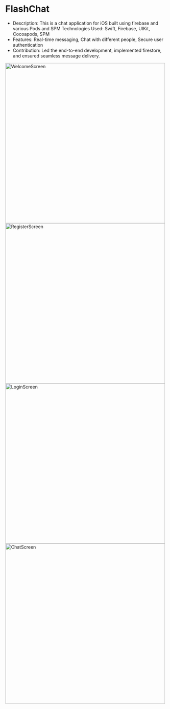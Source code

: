 # FlashChat
* Description: This is a chat application for iOS built using firebase and various Pods and SPM Technologies Used: Swift, Firebase, UIKit, Cocoapods, SPM
* Features: Real-time messaging, Chat with different people, Secure user authentication
* Contribution: Led the end-to-end development, implemented firestore, and ensured seamless message delivery.
<p align="centre">
  <img src="https://github.com/user-attachments/assets/85950f83-0425-4ed5-ac57-7dbff42d8f62" alt="WelcomeScreen"  width="500"/>
 
  <img src="https://github.com/user-attachments/assets/93e2e108-18d4-4797-ac60-91baba83e635" alt="RegisterScreen" width="500" />

  <img src="https://github.com/user-attachments/assets/8172eff4-02e5-489f-82f4-f6954bf0f566" alt="LoginScreen" width="500" />
 
   <img src="https://github.com/user-attachments/assets/13d56aac-97a1-412c-ba77-85e038dc62d1" alt="ChatScreen" width="500" align="centre" />
    
</p>







